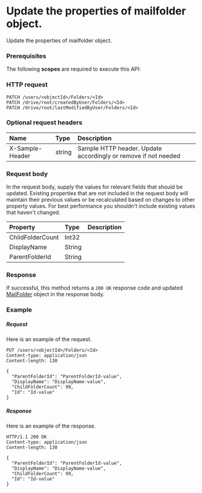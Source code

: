 # Update the properties of mailfolder object.

Update the properties of mailfolder object.
### Prerequisites
The following **scopes** are required to execute this API: 
### HTTP request
<!-- { "blockType": "ignored" } -->
```http
PATCH /users/<objectId>/Folders/<Id>
PATCH /drive/root/createdByUser/Folders/<Id>
PATCH /drive/root/lastModifiedByUser/Folders/<Id>
```
### Optional request headers
| Name       | Type | Description|
|:-----------|:------|:----------|
| X-Sample-Header  | string  | Sample HTTP header. Update accordingly or remove if not needed|

### Request body
In the request body, supply the values for relevant fields that should be updated. Existing properties that are not included in the request body will maintain their previous values or be recalculated based on changes to other property values. For best performance you shouldn't include existing values that haven't changed.

| Property	   | Type	|Description|
|:---------------|:--------|:----------|
|ChildFolderCount|Int32||
|DisplayName|String||
|ParentFolderId|String||

### Response
If successful, this method returns a `200 OK` response code and updated [MailFolder](../resources/mailfolder.md) object in the response body.
### Example
##### Request
Here is an example of the request.
<!-- {
  "blockType": "request",
  "name": "update_mailfolder"
}-->
```http
PUT /users/<objectId>/Folders/<Id>
Content-type: application/json
Content-length: 130

{
  "ParentFolderId": "ParentFolderId-value",
  "DisplayName": "DisplayName-value",
  "ChildFolderCount": 99,
  "Id": "Id-value"
}
```
##### Response
Here is an example of the response.
<!-- {
  "blockType": "response",
  "truncated": false,
  "@odata.type": "mailfolder"
} -->
```http
HTTP/1.1 200 OK
Content-type: application/json
Content-length: 130

{
  "ParentFolderId": "ParentFolderId-value",
  "DisplayName": "DisplayName-value",
  "ChildFolderCount": 99,
  "Id": "Id-value"
}
```

<!-- uuid: 9cb0b327-2d81-4f1d-b38a-9674111f813e
2015-10-16 23:06:05 UTC -->
<!-- {
  "type": "#page.annotation",
  "description": "Update the properties of mailfolder object.",
  "keywords": "",
  "section": "documentation",
  "tocPath": ""
}-->